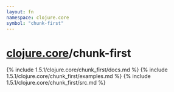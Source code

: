 ```yaml
---
layout: fn
namespace: clojure.core
symbol: "chunk-first"
---
```


# [clojure.core](../)/chunk-first

{% include 1.5.1/clojure.core/chunk_first/docs.md %}
{% include 1.5.1/clojure.core/chunk_first/examples.md %}
{% include 1.5.1/clojure.core/chunk_first/src.md %}

